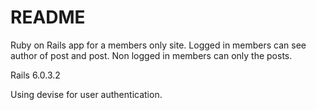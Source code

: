 # README

Ruby on Rails app for a  members only site.
Logged in members can see author of post and post.
Non logged in members can only the posts.

Rails 6.0.3.2

Using devise for user authentication. 
